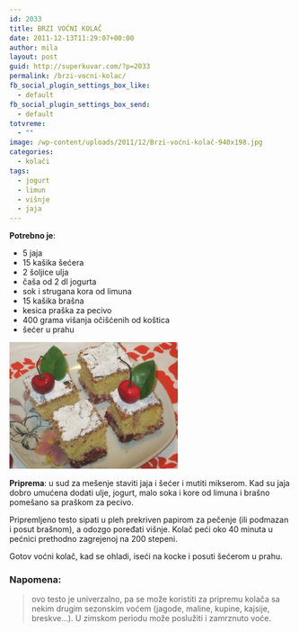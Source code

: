```yaml
---
id: 2033
title: BRZI VOĆNI KOLAČ
date: 2011-12-13T11:29:07+00:00
author: mila
layout: post
guid: http://superkuvar.com/?p=2033
permalink: /brzi-vocni-kolac/
fb_social_plugin_settings_box_like:
  - default
fb_social_plugin_settings_box_send:
  - default
totvreme:
  - ""
image: /wp-content/uploads/2011/12/Brzi-voćni-kolač-940x198.jpg
categories:
  - kolači
tags:
  - jogurt
  - limun
  - višnje
  - jaja
---
```

**Potrebno je**:

  * 5 jaja
  * 15 kašika šećera
  * 2 šoljice ulja
  * čaša od 2 dl jogurta
  * sok i strugana kora od limuna
  * 15 kašika brašna
  * kesica praška za pecivo
  * 400 grama višanja očišćenih od koštica
  * šećer u prahu

<img class="alignnone size-medium wp-image-5121" src="/wp-content/uploads/2011/12/Brzi-voćni-kolač-300x225.jpg" alt="Brzi voćni kolač" width="300" height="225" /> 

**Priprema**: u sud za mešenje staviti jaja i šećer i mutiti mikserom. Kad su jaja dobro umućena dodati ulje, jogurt, malo soka i kore od limuna i brašno pomešano sa praškom za pecivo.

Pripremljeno testo sipati u pleh prekriven papirom za pečenje (ili podmazan i posut brašnom), a odozgo poređati višnje. Kolač peći oko 40 minuta u pećnici prethodno zagrejenoj na 200 stepeni.

Gotov voćni kolač, kad se ohladi, iseći na kocke i posuti šećerom u prahu.

### Napomena:
> ovo testo je univerzalno, pa se može koristiti za pripremu kolača sa nekim drugim sezonskim voćem (jagode, maline, kupine, kajsije, breskve&#8230;). U zimskom periodu može poslužiti i zamrznuto voće.